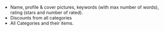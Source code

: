 - Name, profile & cover pictures, keywords (with max number of words), rating (stars and number of rated).
- Discounts from all categories
- All Categories and their items.